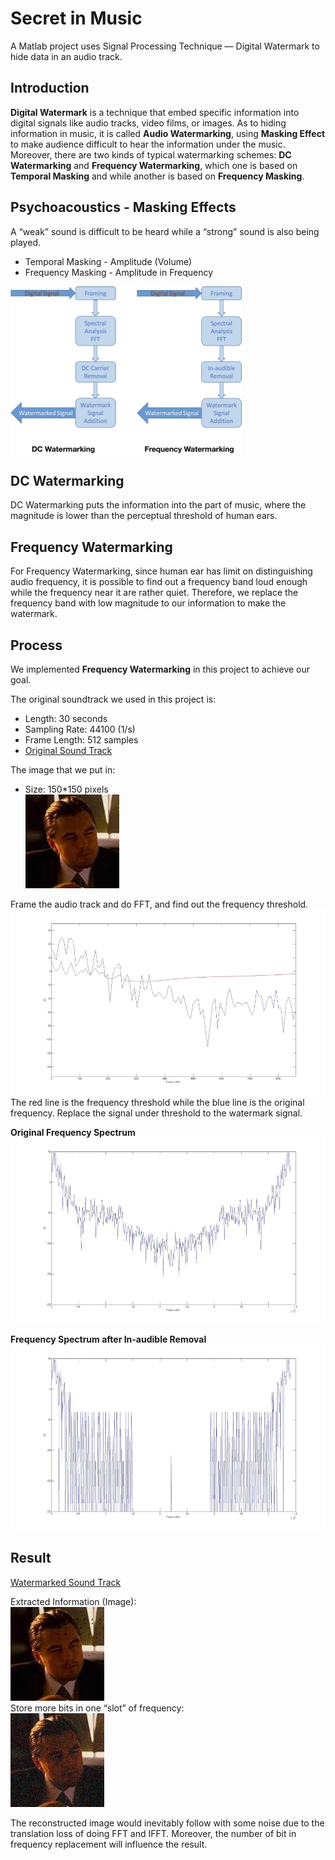 # Secret in Music
A Matlab project uses Signal Processing Technique — Digital Watermark to hide data in an audio track. 

## Introduction
**Digital Watermark** is a technique that embed specific information into digital signals like audio tracks, video films, or images. As to hiding information in music, it is called **Audio Watermarking**, using **Masking Effect** to make audience difficult to hear the information under the music. Moreover, there are two kinds of typical watermarking schemes: **DC Watermarking** and **Frequency Watermarking**, which one is based on **Temporal Masking** and while another is based on **Frequency Masking**. 

## Psychoacoustics - Masking Effects
A “weak” sound is difficult to be heard while a “strong” sound is also being played.

* Temporal Masking - Amplitude (Volume)
* Frequency Masking - Amplitude in Frequency
<img src="./images/flow.jpg" width="370" height="270" align="center">


## DC Watermarking
DC Watermarking puts the information into the part of music, where the magnitude is lower than the perceptual threshold of human ears. 

## Frequency Watermarking
For Frequency Watermarking, since human ear has limit on distinguishing audio frequency, it is possible to find out a frequency band loud enough while the frequency near it are rather quiet. Therefore, we replace the frequency band with low magnitude to our information to make the watermark.

## Process
We implemented **Frequency Watermarking** in this project to achieve our goal.

The original soundtrack we used in this project is:
* Length: 30 seconds
* Sampling Rate: 44100 (1/s)
* Frame Length: 512 samples
* [Original Sound Track](https://drive.google.com/file/d/0B_MhQboJITZGRzJiYWYydlZDc2s/view)

The image that we put in:
* Size: 150*150 pixels<br>
![](./images/leo_re.jpg)

Frame the audio track and do FFT, and find out the frequency threshold.<br>
<img src="./images/mask_signal.jpg" width="600" height="300" align="center"><br>
The red line is the frequency threshold while the blue line is the original frequency. Replace the signal under threshold to the watermark signal.

**Original Frequency Spectrum**<br>
<img src="./images/original.jpg" width="600" height="300" align="center">

**Frequency Spectrum after In-audible Removal**<br>
<img src="./images/watermarked.jpg" width="600" height="300" align="center">

## Result
[Watermarked Sound Track](https://drive.google.com/file/d/0B_MhQboJITZGZml2STNoMlVWRzQ/view)

Extracted Information (Image):<br>
![](./images/extracted.jpg)<br>
Store more bits in one “slot” of frequency:<br>
![](./images/extracted4bit.jpg) <br>

The reconstructed image would inevitably follow with some noise due to the translation loss of doing FFT and IFFT. Moreover, the number of bit in frequency replacement will influence the result.


